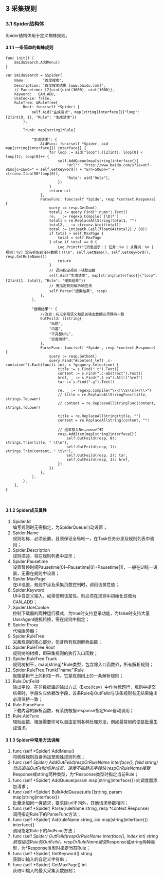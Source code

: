 ## 3 采集规则

### 3.1 Spider结构体

Spider结构体用于定义蜘蛛规则。

#### 3.1.1 一条简单的蜘蛛规则

```
func init() {
	BaiduSearch.AddMenu()
}

var BaiduSearch = &Spider{
	Name:        "百度搜索",
	Description: "百度搜索结果 [www.baidu.com]",
	// Pausetime: [2]uint{uint(3000), uint(1000)},
	Keyword:   CAN_ADD,
	UseCookie: false,
	RuleTree: &RuleTree{
		Root: func(self *Spider) {
			self.Aid("生成请求", map[string]interface{}{"loop": [2]int{0, 1}, "Rule": "生成请求"})
		},

		Trunk: map[string]*Rule{

			"生成请求": {
				AidFunc: func(self *Spider, aid map[string]interface{}) interface{} {
					for loop := aid["loop"].([2]int); loop[0] < loop[1]; loop[0]++ {
						self.AddQueue(map[string]interface{}{
							"Url":  "http://www.baidu.com/s?ie=utf-8&nojc=1&wd=" + self.GetKeyword() + "&rn=50&pn=" + strconv.Itoa(50*loop[0]),
							"Rule": aid["Rule"],
						})
					}
					return nil
				},
				ParseFunc: func(self *Spider, resp *context.Response) {
					query := resp.GetDom()
					total1 := query.Find(".nums").Text()
					re, _ := regexp.Compile(`[\D]*`)
					total1 = re.ReplaceAllString(total1, "")
					total2, _ := strconv.Atoi(total1)
					total := int(math.Ceil(float64(total2) / 50))
					if total > self.MaxPage {
						total = self.MaxPage
					} else if total == 0 {
						Log.Printf("[消息提示：| 任务：%v | 关键词：%v | 规则：%v] 没有抓取到任何数据！!!\n", self.GetName(), self.GetKeyword(), resp.GetRuleName())
						return
					}
					// 调用指定规则下辅助函数
					self.Aid("生成请求", map[string]interface{}{"loop": [2]int{1, total}, "Rule": "搜索结果"})
					// 用指定规则解析响应流
					self.Parse("搜索结果", resp)
				},
			},

			"搜索结果": {
				//注意：有无字段语义和是否输出数据必须保持一致
				OutFeild: []string{
					"标题",
					"内容",
					"不完整URL",
					"百度跳转",
				},
				ParseFunc: func(self *Spider, resp *context.Response) {
					query := resp.GetDom()
					query.Find("#content_left .c-container").Each(func(i int, s *goquery.Selection) {
						title := s.Find(".t").Text()
						content := s.Find(".c-abstract").Text()
						href, _ := s.Find(".t >a").Attr("href")
						tar := s.Find(".g").Text()

						re, _ := regexp.Compile("\\<[\\S\\s]+?\\>")
						// title = re.ReplaceAllStringFunc(title, strings.ToLower)
						// content = re.ReplaceAllStringFunc(content, strings.ToLower)

						title = re.ReplaceAllString(title, "")
						content = re.ReplaceAllString(content, "")

						// 结果存入Response中转
						resp.AddItem(map[string]interface{}{
							self.OutFeild(resp, 0): strings.Trim(title, " \t\n"),
							self.OutFeild(resp, 1): strings.Trim(content, " \t\n"),
							self.OutFeild(resp, 2): tar,
							self.OutFeild(resp, 3): href,
						})
					})
				},
			},
		},
	},
}
```
&nbsp;

#### 3.1.2 Spider成员属性

1. Spider.Id <br/>编写规则时无需指定，为SpiderQueue自动设置；
2. Spider.Name <br/>规则名称，必须设置，且须保证全局唯一，在Task任务分发及规则列表中调用；
3. Spider.Description <br/>规则描述，将在规则列表中显示；
4. Spider.Pausetime <br/>设置暂停时间Pausetime[0]~Pausetime[0]+Pausetime[1]，一般在UI统一设置，无需在规则中设置；
5. Spider.MaxPage <br/>在UI设置，规则中涉及采集页数控制时，调用该属性值；
6. Spider.Keyword <br/>UI中自定义输入，如需使用该属性，则必须在规则中初始化该值为CAN_ADD；
7. Spider.UseCookie <br/>控制下载器的两种运行模式，为true时支持登录功能，为false时支持大量UserAgent随机轮换，需在规则中指定；
8. Spider.Proxy <br/>代理服务器；
9. Spider.RuleTree <br/>采集规则的核心部分，包含所有规则解析函数；
10. Spider.RuleTree.Root <br/>规则树的树根，即采集规则的执行入口函数；
11. Spider.RuleTree.Trunk <br/>规则树树干，map[string]*Rule类型，包含除入口函数外，所有解析规则；
12. Spider.RuleTree.Trunk["name"]Rule <br/>就像是树干上的树枝一样，它是规则树上的一条解析规则；
13. Rule.OutFeild <br/>输出字段，在非数据库的输出方式（Excel/csv）中作为标题行，规则中提交结果时，字段名应依赖改字段，该条Rule有OutFeild与该条规则有无结果输出必须保持一致；
14. Rule.ParseFunc <br/>下载内容的解析函数，有系统根据response指定Rule自动调用；
15. Rule.AidFunc <br/>辅助函数，根据需要你可以自由定制各种处理方法，例如最常用的便是批量生成请求。

#### 3.1.3 Spider中常用方法讲解

1. func (self *Spider) AddMenu() <br/>将蜘蛛规则自身添加至蜘蛛规则列表；
2. func (self *Spider) AddOutFeild(respOrRuleName interface{}, feild string) <br/>动态追加OutFeild切片成员，速度不如静态字段快 respOrRuleName接受*Response或string两种类型，为*Response类型时指定当前Rule；
3. func (self *Spider) AddQueue(param map[string]interface{}) 向调度器添加请求；
4. func (self *Spider) BulkAddQueue(urls []string, param map[string]interface{}) <br/>批量添加同一类请求，要求除url不同外，其他请求参数相同；
5. func (self *Spider) Parse(ruleName string, resp *context.Response) <br/>调用指定Rule下的ParseFunc方法；
6. func (self *Spider) Aid(ruleName string, aid map[string]interface{}) interface{} <br/>调用指定Rule下的AidFunc方法；
7. func (self *Spider) OutFeild(respOrRuleName interface{}, index int) string <br/>获取指定Rule的OutFeild，respOrRuleName接受*Response或string两种类型，为*Response类型时指定当前Rule；
8. func (self *Spider) GetKeyword() string <br/>获取UI输入的自定义字符串；
9. func (self *Spider) GetMaxPage() int <br/>获取UI输入的最大采集页数限制；

